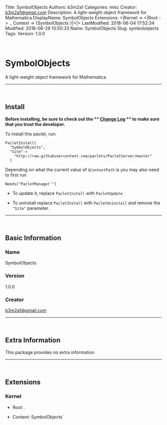 Title: SymbolObjects
Authors: b3m2a1
Categories: misc
Creator: b3m2a1@gmail.com
Description: A light-weight object framework for Mathematica
DisplayName: SymbolObjects
Extensions: <|Kernel -> <|Root -> ., Context -> {SymbolObjects`}|>|>
LastModified: 2018-06-04 17:52:34
Modified: 2018-06-29 13:50:33
Name: SymbolObjects
Slug: symbolobjects
Tags: 
Version: 1.0.0

<a id="symbolobjects" style="width:0;height:0;margin:0;padding:0;">&zwnj;</a>

# SymbolObjects

A light-weight object framework for Mathematica

---

<a id="install" style="width:0;height:0;margin:0;padding:0;">&zwnj;</a>

## Install

**Before installing, be sure to check out the ** **[Change Log](https://paclets.github.io/PacletServer/pages/log.html)** ** to make sure that you trust the developer.**

To install this paclet, run:

    PacletInstall[
      "SymbolObjects",
      "Site"->
        "http://raw.githubusercontent.com/paclets/PacletServer/master"
      ]

Depending on what the current value of  ```$ContextPath```  is you may also need to first run

    Needs["PacletManager`"]

* To update it, replace  ```PacletInstall```  with  ```PacletUpdate``` . 

* To uninstall replace  ```PacletInstall```  with  ```PacletUninstall```  and remove the  ```"Site"```  parameter.

---

<a id="basic-information" style="width:0;height:0;margin:0;padding:0;">&zwnj;</a>

## Basic Information

### Name

SymbolObjects

### Version

1.0.0

### Creator

[b3m2a1@gmail.com](mailto:b3m2a1@gmail.com)

---

<a id="extra-information" style="width:0;height:0;margin:0;padding:0;">&zwnj;</a>

## Extra Information

This package provides no extra information

---

<a id="extensions" style="width:0;height:0;margin:0;padding:0;">&zwnj;</a>

## Extensions

### Kernel

* Root: .

* Context: SymbolObjects`